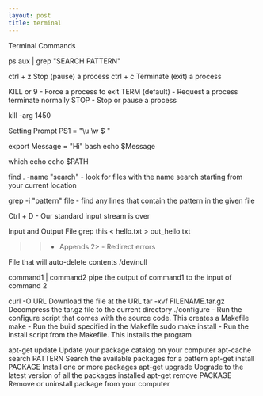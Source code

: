 ```yaml
---
layout: post
title: terminal
---
```

Terminal Commands
<!-- More -->

ps aux | grep "SEARCH PATTERN"

ctrl + z Stop (pause) a process
ctrl + c Terminate (exit) a process

KILL or 9 - Force a process to exit
TERM (default) - Request a process terminate normally
STOP - Stop or pause a process

kill -arg 1450

Setting Prompt
PS1 = "\u \w $ "

export Message = "Hi"
bash
echo $Message

which echo
echo $PATH


find . -name "search" - look for files with the name search starting from your current location


grep -i "pattern" file - find any lines that contain the pattern in the given file

Ctrl + D - Our standard input stream is over

Input and Output File
grep this < hello.txt > out_hello.txt
>> - Appends
2> - Redirect errors

File that will auto-delete contents
/dev/null

command1 | command2 pipe the output of command1 to the input of command 2

curl -O URL Download the file at the URL
tar -xvf FILENAME.tar.gz Decompress the tar.gz file to the current directory
./configure - Run the configure script that comes with the source code. This creates a Makefile
make - Run the build specified in the Makefile
sudo make install - Run the install script from the Makefile. This installs the program


apt-get update Update your package catalog on your computer
apt-cache search PATTERN Search the available packages for a pattern
apt-get install PACKAGE Install one or more packages
apt-get upgrade Upgrade to the latest version of all the packages installed
apt-get remove PACKAGE Remove or uninstall package from your computer


